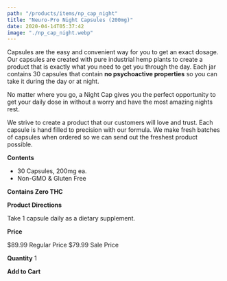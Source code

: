 ```yaml
---
path: "/products/items/np_cap_night"
title: "Neuro-Pro Night Capsules (200mg)"
date: 2020-04-14T05:37:42
image: "./np_cap_night.webp"
---
```


Capsules are the easy and convenient way for you to get an exact dosage. Our capsules are created with pure industrial hemp plants to create a product that is exactly what you need to get you through the day. Each jar contains 30 capsules that contain **no psychoactive properties** so you can take it during the day or at night.

No matter where you go, a Night Cap gives you the perfect opportunity to get your daily dose in without a worry and have the most amazing nights rest.

We strive to create a product that our customers will love and trust. Each capsule is hand filled to precision with our formula. We make fresh batches of capsules when ordered so we can send out the freshest product possible.

**Contents**

- 30 Capsules, 200mg ea.
- Non-GMO & Gluten Free

**Contains Zero THC**

**Product Directions**

Take 1 capsule daily as a dietary supplement.

**Price**

$89.99 Regular Price $79.99 Sale Price

**Quantity**
1

**Add to Cart**

